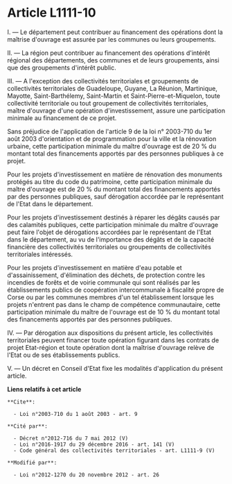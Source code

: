 # Article L1111-10

I. ― Le département peut contribuer au financement des opérations dont la maîtrise d'ouvrage est assurée par les communes ou
leurs groupements.

II. ― La région peut contribuer au financement des opérations d'intérêt régional des départements, des communes et de leurs
groupements, ainsi que des groupements d'intérêt public.

III. ― A l'exception des collectivités territoriales et groupements de collectivités territoriales de Guadeloupe, Guyane, La
Réunion, Martinique, Mayotte, Saint-Barthélemy, Saint-Martin et Saint-Pierre-et-Miquelon, toute collectivité territoriale ou
tout groupement de collectivités territoriales, maître d'ouvrage d'une opération d'investissement, assure une participation
minimale au financement de ce projet.

Sans préjudice de l'application de l'article 9 de la loi n° 2003-710 du 1er août 2003 d'orientation et de programmation pour
la ville et la rénovation urbaine, cette participation minimale du maître d'ouvrage est de 20 % du montant total des
financements apportés par des personnes publiques à ce projet.

Pour les projets d'investissement en matière de rénovation des monuments protégés au titre du code du patrimoine, cette
participation minimale du maître d'ouvrage est de 20 % du montant total des financements apportés par des personnes
publiques, sauf dérogation accordée par le représentant de l'Etat dans le département.

Pour les projets d'investissement destinés à réparer les dégâts causés par des calamités publiques, cette participation
minimale du maître d'ouvrage peut faire l'objet de dérogations accordées par le représentant de l'Etat dans le département,
au vu de l'importance des dégâts et de la capacité financière des collectivités territoriales ou groupements de collectivités
territoriales intéressés.

Pour les projets d'investissement en matière d'eau potable et d'assainissement, d'élimination des déchets, de protection
contre les incendies de forêts et de voirie communale qui sont réalisés par les établissements publics de coopération
intercommunale à fiscalité propre de Corse ou par les communes membres d'un tel établissement lorsque les projets n'entrent
pas dans le champ de compétence communautaire, cette participation minimale du maître de l'ouvrage est de 10 % du montant
total des financements apportés par des personnes publiques.

IV. ― Par dérogation aux dispositions du présent article, les collectivités territoriales peuvent financer toute opération
figurant dans les contrats de projet Etat-région et toute opération dont la maîtrise d'ouvrage relève de l'Etat ou de ses
établissements publics.

V. ― Un décret en Conseil d'Etat fixe les modalités d'application du présent article.

**Liens relatifs à cet article**

	**Cite**:

	  - Loi n°2003-710 du 1 août 2003 - art. 9

	**Cité par**:

	  - Décret n°2012-716 du 7 mai 2012 (V)
	  - Loi n°2016-1917 du 29 décembre 2016 - art. 141 (V)
	  - Code général des collectivités territoriales - art. L1111-9 (V)

	**Modifié par**:

	  - Loi n°2012-1270 du 20 novembre 2012 - art. 26

